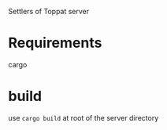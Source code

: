 Settlers of Toppat server

# Requirements
cargo

# build

use `cargo build` at root of the server directory
